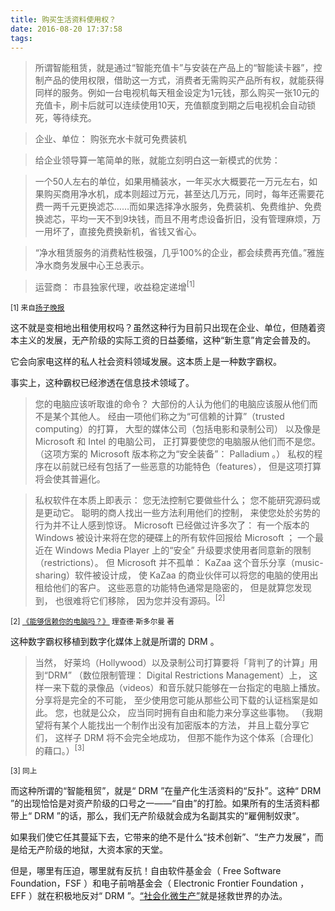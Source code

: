 ```yaml
---
title: 购买生活资料使用权？
date: 2016-08-20 17:37:58
tags: 
---
```


>所谓智能租赁，就是通过“智能充值卡”与安装在产品上的“智能读卡器”，控制产品的使用权限，借助这一方式，消费者无需购买产品所有权，就能获得同样的服务。例如一台电视机每天租金设定为1元钱，那么购买一张10元的充值卡，刷卡后就可以连续使用10天，充值额度到期之后电视机会自动锁死，等待续充。

>企业、单位： 购张充水卡就可免费装机

>给企业领导算一笔简单的账，就能立刻明白这一新模式的优势：

>一个50人左右的单位，如果用桶装水，一年买水大概要花一万元左右，如果购买商用净水机，成本则超过万元，甚至达几万元，同时，每年还需要花费一两千元更换滤芯……而如果选择净水服务，免费装机、免费维护、免费换滤芯，平均一天不到9块钱，而且不用考虑设备折旧，没有管理麻烦，万一用坏了，直接免费换新机，省钱又省心。

>“净水租赁服务的消费粘性极强，几乎100%的企业，都会续费再充值。”雅旌净水商务发展中心王总表示。

>运营商： 市县独家代理，收益稳定递增<sup>[1]</sup>

<sub>[1] 来自[扬子晚报](http://news.ifeng.com/a/20140808/41496718_0.shtml)

这不就是变相地出租使用权吗？虽然这种行为目前只出现在企业、单位，但随着资本主义的发展，无产阶级的实际工资的日益萎缩，这种“新生意”肯定会普及的。

它会向家电这样的私人社会资料领域发展。这本质上是一种数字霸权。

事实上，这种霸权已经渗透在信息技术领域了。

>您的电脑应该听取谁的命令？ 大部份的人认为他们的电脑应该服从他们而不是某个其他人。 经由一项他们称之为“可信赖的计算”（trusted computing）的打算， 大型的媒体公司（包括电影和录制公司） 以及像是 Microsoft 和 Intel 的电脑公司， 正打算要使您的电脑服从他们而不是您。 （这项方案的 Microsoft 版本称之为“安全装备”： Palladium 。） 私权的程序在以前就已经有包括了一些恶意的功能特色（features）， 但是这项打算将会使其普遍化。

> 私权软件在本质上即表示： 您无法控制它要做些什么； 您不能研究源码或是更动它。 聪明的商人找出一些方法利用他们的控制， 来使您处於劣势的行为并不让人感到惊讶。 Microsoft 已经做过许多次了： 有一个版本的 Windows 被设计来将在您的硬碟上的所有软件回报给 Microsoft ； 一个最近在 Windows Media Player 上的“安全” 升级要求使用者同意新的限制（restrictions）。 但 Microsoft 并不孤单： KaZaa 这个音乐分享（music-sharing）软件被设计成， 使 KaZaa 的商业伙伴可以将您的电脑的使用出租给他们的客户。 这些恶意的功能特色通常是隐密的， 但是就算您发现到， 也很难将它们移除， 因为您并没有源码。<sup>[2]</sup>

<sub>[2] [《能够信赖你的电脑吗？》](https://www.gnu.org/philosophy/can-you-trust.zh-cn.html) 理查德·斯多尔曼 著 </sub>

这种数字霸权移植到数字化媒体上就是所谓的 DRM 。

>当然， 好莱坞（Hollywood）以及录制公司打算要将「背判了的计算」用到“DRM” （数位限制管理： Digital Restrictions Management）上， 这样一来下载的录像品（videos）和音乐就只能够在一台指定的电脑上播放。 分享将是完全的不可能， 至少使用您可能从那些公司下载的认证档案是如此。 您，也就是公众， 应当同时拥有自由和能力来分享这些事物。 （我期望将有某个人能找出一个制作出没有加密版本的方法， 并且上载分享它们， 这样子 DRM 将不会完全地成功， 但那不能作为这个体系〔合理化〕的藉口。）<sup>[3]</sup>

<sub>[3] 同上</sub>

而这种所谓的“智能租贸”，就是“ DRM ”在量产化生活资料的“反扑”。这种“ DRM ”的出现恰恰是对资产阶级的口号之一——“自由”的打脸。如果所有的生活资料都带上“ DRM ”的话，那么，我们无产阶级就会成为名副其实的“雇佣制奴隶”。

如果我们使它任其蔓延下去，它带来的绝不是什么“技术创新”、“生产力发展”，而是给无产阶级的地狱，大资本家的天堂。

但是，哪里有压迫，哪里就有反抗！自由软件基金会（ Free Software Foundation，FSF ）和电子前哨基金会（ Electronic Frontier Foundation ， EFF ）就在积极地反对“ DRM ”。[“社会化微生产”](/2016/07/24/关于“社会化微生产”/)就是拯救世界的办法。
